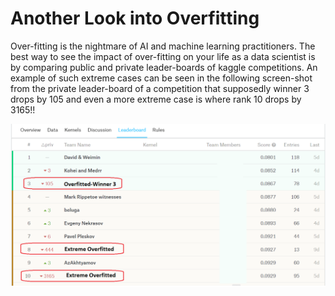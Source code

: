 # Another Look into Overfitting

Over-fitting is the nightmare of AI and machine learning practitioners. The best way to see the impact of over-fitting on your life as a data scientist is by comparing public and private leader-boards of kaggle competitions. An example of such extreme cases can be seen in the following screen-shot from the private leader-board of a competition that supposedly winner 3 drops by 105 and even a more extreme case is where rank 10 drops by 3165\!\!

![](images/test_word2md/media/image1.png)
